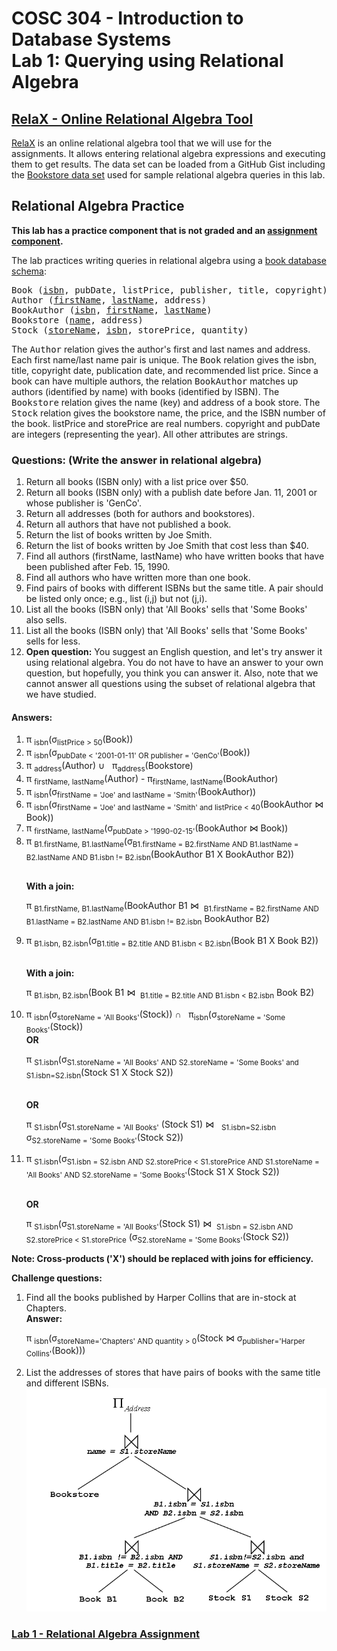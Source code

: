 # COSC 304 - Introduction to Database Systems<br>Lab 1: Querying using Relational Algebra

## [RelaX - Online Relational Algebra Tool](https://dbis-uibk.github.io/relax/)

[RelaX](https://dbis-uibk.github.io/relax/) is an online relational algebra tool that we will use for the assignments. It allows entering relational algebra expressions and executing them to get results. The data set can be loaded from a GitHub Gist including the [Bookstore data set](https://gist.github.com/rlawrenc/367f41bb51110ef3c84bb5f906f2fb87) used for sample relational algebra queries in this lab.

## Relational Algebra Practice

**This lab has a practice component that is not graded and an [assignment component](assign/readme.md).**

The lab practices writing queries in relational algebra using a [book database schema](https://gist.github.com/rlawrenc/367f41bb51110ef3c84bb5f906f2fb87):

<PRE>
Book (<u>isbn</u>, pubDate, listPrice, publisher, title, copyright)
Author (<u>firstName</u>, <u>lastName</u>, address)
BookAuthor (<u>isbn</u>, <u>firstName</u>, <u>lastName</u>)
Bookstore (<u>name</u>, address)
Stock (<u>storeName</u>, <u>isbn</u>, storePrice, quantity)
</PRE>

The <tt>Author</tt> relation gives the author's first and last names and address. Each first name/last name pair is unique. The <tt>Book</tt> relation gives the isbn, title, copyright date, publication date, and recommended list price.  Since a book can have multiple authors, the relation <tt>BookAuthor</tt> matches up authors (identified by name) with books (identified by ISBN).  The <tt>Bookstore</tt> relation gives the name (key) and address of a book store. The <tt>Stock</tt> relation gives the bookstore name, the price, and the ISBN number of the book. listPrice and storePrice are real numbers. copyright and pubDate are integers (representing the year). All other attributes are strings.

### Questions:  (Write the answer in relational algebra)

<ol>

<li>Return all books (ISBN only) with a list price over $50.</li>

<li>Return all books (ISBN only) with a publish date before Jan. 11, 2001 or whose publisher is 'GenCo'.</li>

<li>Return all addresses (both for authors and bookstores).</li>

<li>Return all authors that have not published a book.</li>

<li>Return the list of books written by Joe Smith.</li>

<li>Return the list of books written by Joe Smith that cost less than $40.</li>

<li>Find all authors (firstName, lastName) who have written books that have been published after Feb. 15, 1990.</li>

<li>Find all authors who have written more than one book.</li>

<li>Find pairs of books with different ISBNs but the same title. A pair should be listed only once; e.g., list (i,j) but not (j,i).</li>

<li>List all the books (ISBN only) that 'All Books' sells that 'Some Books' also sells.</li>

<li>List all the books (ISBN only) that 'All Books' sells that 'Some Books' sells for less.</li>

<li><b>Open question:</b> You suggest an English question, and let's try answer it using relational algebra.  You do not have to have an answer to your own question, but hopefully, you think you can answer it.  Also, note that we cannot answer all questions using the subset of relational algebra that we have studied.</li>
</ol>


#### Answers:

<ol>
<li> &pi;&nbsp;<sub>isbn</sub>(&sigma;<sub>listPrice > 50</sub>(Book))</li>

<li> &pi;&nbsp;<sub>isbn</sub>(&sigma;<sub>pubDate < '2001-01-11' OR publisher = 'GenCo'</sub>(Book))</li>

<li> &pi;&nbsp;<sub>address</sub>(Author) &cup; &nbsp; &pi;<sub>address</sub>(Bookstore)</li>

<li> &pi;&nbsp;<sub>firstName, lastName</sub>(Author) - &pi;<sub>firstName, lastName</sub>(BookAuthor)</li>

<li> &pi;&nbsp;<sub>isbn</sub>(&sigma;<sub>firstName = 'Joe' and lastName = 'Smith'</sub>(BookAuthor))</li>

<li> &pi;&nbsp;<sub>isbn</sub>(&sigma;<sub>firstName = 'Joe' and lastName = 'Smith' and listPrice < 40</sub>(BookAuthor &#x22C8; Book))</li>

<li> &pi;&nbsp;<sub>firstName, lastName</sub>(&sigma;<sub>pubDate > '1990-02-15'</sub>(BookAuthor &#x22C8; Book))</li>

<li> &pi;&nbsp;<sub>B1.firstName, B1.lastName</sub>(&sigma;<sub>B1.firstName = B2.firstName AND B1.lastName = B2.lastName AND B1.isbn != B2.isbn</sub>(BookAuthor B1 X BookAuthor B2))

<BR><b>With a join:</b><BR>

&pi;&nbsp;<sub>B1.firstName, B1.lastName</sub>(BookAuthor B1 &#x22C8; &nbsp;<sub>B1.firstName = B2.firstName AND B1.lastName = B2.lastName AND B1.isbn != B2.isbn</sub> BookAuthor B2)
</li>

<li> &pi;&nbsp;<sub>B1.isbn, B2.isbn</sub>(&sigma;<sub>B1.title = B2.title AND B1.isbn < B2.isbn</sub>(Book B1 X Book B2))

<BR><b>With a join:</b><BR>

&pi;&nbsp;<sub>B1.isbn, B2.isbn</sub>(Book B1 &#x22C8; &nbsp;<sub>B1.title = B2.title AND B1.isbn < B2.isbn</sub> Book B2)

</li>

<li> &pi;&nbsp;<sub>isbn</sub>(&sigma;<sub>storeName = 'All Books'</sub>(Stock)) &cap; &nbsp; &pi;<sub>isbn</sub>(&sigma;<sub>storeName = 'Some Books'</sub>(Stock))
<BR><b>OR</b><BR>

&pi;&nbsp;<sub>S1.isbn</sub>(&sigma;<sub>S1.storeName = 'All Books' AND S2.storeName = 'Some Books' and S1.isbn=S2.isbn</sub>(Stock S1 X Stock S2))

<BR><b>OR</b><BR>

&pi;&nbsp;<sub>S1.isbn</sub>(&sigma;<sub>S1.storeName = 'All Books'</sub> (Stock S1)  &#x22C8; &nbsp; <sub>S1.isbn=S2.isbn</sub> &sigma;<sub>S2.storeName = 'Some Books'</sub>(Stock S2))


</li>

<li> &pi;&nbsp;<sub>S1.isbn</sub>(&sigma;<sub>S1.isbn = S2.isbn AND S2.storePrice < S1.storePrice AND S1.storeName = 'All Books' AND S2.storeName = 'Some Books'</sub>(Stock S1 X Stock S2))

<BR><b>OR</b><BR>

&pi;&nbsp;<sub>S1.isbn</sub>(&sigma;<sub>S1.storeName = 'All Books'</sub>(Stock S1) &#x22C8; &nbsp;<sub>S1.isbn = S2.isbn AND S2.storePrice < S1.storePrice</sub> (&sigma;<sub>S2.storeName = 'Some Books'</sub>(Stock S2))</li>

</ol>

<p><b>Note: Cross-products ('X') should be replaced with joins for efficiency.</b></p>

<p><b>Challenge questions: </b></p>

<ol>
<li>Find all the books published by Harper Collins that are in-stock at Chapters.  <BR><b>Answer:</b><BR>


&pi;&nbsp;<sub>isbn</sub>(&sigma;<sub>storeName='Chapters' AND quantity > 0</sub>(Stock &#x22C8; &sigma;<sub>publisher='Harper Collins'</sub>(Book)))
</li>


<li>List the addresses of stores that have pairs of books with the same title and different ISBNs.<BR></li>

<IMG SRC="img/challengeQuestionAnswer.png">


</ol>

### [Lab 1 - Relational Algebra Assignment](assign/readme.md)
